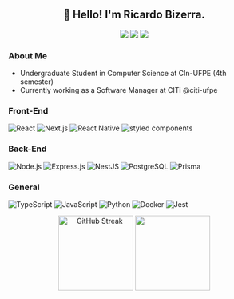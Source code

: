 <h2 align="center">👋 Hello! I'm Ricardo Bizerra.</h2>

<div align="center">
  <a href="https://github.com/ricardobizerra"><img src="https://img.shields.io/badge/github-%2312100E.svg?&amp;style=for-the-badge&amp;logo=github&amp;logoColor=white&amp;color=black" /></a>
  <a href="https://www.linkedin.com/in/ricardobizerra/"><img src="https://img.shields.io/badge/linkedin-%230077B5.svg?&amp;style=for-the-badge&amp;logo=linkedin&amp;logoColor=white" /></a>
  <a href="mailto:ricardo.bizerra19@gmail.com"><img src="https://img.shields.io/badge/e--mail-D14836.svg?&amp;style=for-the-badge&amp;logo=gmail&amp;logoColor=white" /></a>
</div>

### About Me

- Undergraduate Student in Computer Science at CIn-UFPE (4th semester)
- Currently working as a Software Manager at CITi @citi-ufpe

### Front-End

![React](https://img.shields.io/badge/-React-333333?style=for-the-badge&logo=react)
![Next.js](https://img.shields.io/badge/-Next.js-333333?style=for-the-badge&logo=nextdotjs)
![React Native](https://img.shields.io/badge/-React%20Native-333333?style=for-the-badge&logo=react)
![styled components](https://img.shields.io/badge/-styled%20components-333333?style=for-the-badge&logo=styled-components)

### Back-End

![Node.js](https://img.shields.io/badge/Node.js-339933?logo=node.js&logoColor=white&style=for-the-badge)
![Express.js](https://img.shields.io/badge/Express.js-000000?logo=express&logoColor=white&style=for-the-badge)
![NestJS](https://img.shields.io/badge/NestJS-E0234E?logo=nestjs&logoColor=white&style=for-the-badge)
![PostgreSQL](https://img.shields.io/badge/PostgreSQL-316192?logo=postgresql&logoColor=white&style=for-the-badge)
![Prisma](https://img.shields.io/badge/Prisma-3982CE?style=for-the-badge&logo=Prisma&logoColor=white)

### General

![TypeScript](https://img.shields.io/badge/TypeScript-007ACC?logo=typescript&logoColor=white&style=for-the-badge)
![JavaScript](https://img.shields.io/badge/JavaScript-F7DF1E?logo=javascript&logoColor=black&style=for-the-badge)
![Python](https://img.shields.io/badge/Python-3776AB?logo=python&logoColor=white&style=for-the-badge)
![Docker](https://img.shields.io/badge/Docker-006699?style=for-the-badge&logo=docker&logoColor=white)
![Jest](https://img.shields.io/badge/Jest-C21325?style=for-the-badge&logo=jest&logoColor=white)

<div align="center">
  <a href="https://git.io/streak-stats"><img src="https://streak-stats.demolab.com?user=ricardobizerra&theme=yeblu&border_radius=10&locale=pt_BR&date_format=j%20M%5B%20Y%5D&mode=weekly" height="150rem" alt="GitHub Streak" /></a>
  <img height="150rem" src="https://github-readme-stats.vercel.app/api/top-langs/?username=ricardobizerra&hide=jupyter%20notebook&layout=compact&langs_count=7&theme=yeblu"/>
</div>
